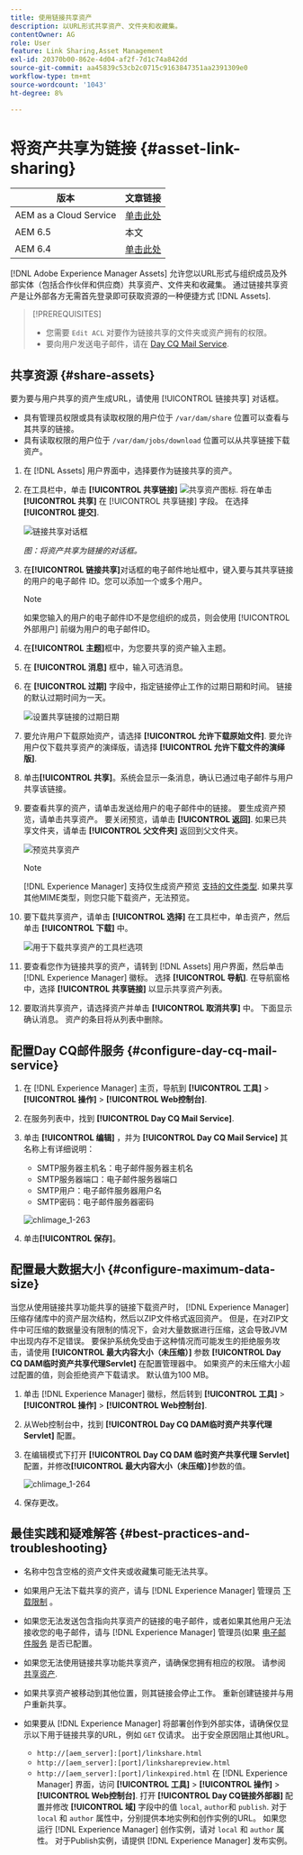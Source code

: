 ```yaml
---
title: 使用链接共享资产
description: 以URL形式共享资产、文件夹和收藏集。
contentOwner: AG
role: User
feature: Link Sharing,Asset Management
exl-id: 20370b00-862e-4d04-af2f-7d1c74a842dd
source-git-commit: aa45839c53cb2c0715c9163847351aa2391309e0
workflow-type: tm+mt
source-wordcount: '1043'
ht-degree: 8%

---
```


# 将资产共享为链接 {#asset-link-sharing}

| 版本 | 文章链接 |
| -------- | ---------------------------- |
| AEM as a Cloud Service | [单击此处](https://experienceleague.adobe.com/docs/experience-manager-cloud-service/content/assets/manage/share-assets.html?lang=en) |
| AEM 6.5 | 本文 |
| AEM 6.4 | [单击此处](https://experienceleague.adobe.com/docs/experience-manager-64/assets/administer/link-sharing.html?lang=en) |

[!DNL Adobe Experience Manager Assets] 允许您以URL形式与组织成员及外部实体（包括合作伙伴和供应商）共享资产、文件夹和收藏集。 通过链接共享资产是让外部各方无需首先登录即可获取资源的一种便捷方式 [!DNL Assets].

>[!PREREQUISITES]
>
>* 您需要 `Edit ACL` 对要作为链接共享的文件夹或资产拥有的权限。
>* 要向用户发送电子邮件，请在 [Day CQ Mail Service](#configmailservice).


## 共享资源 {#share-assets}

要为要与用户共享的资产生成URL，请使用 [!UICONTROL 链接共享] 对话框。

* 具有管理员权限或具有读取权限的用户位于 `/var/dam/share` 位置可以查看与其共享的链接。
* 具有读取权限的用户位于 `/var/dam/jobs/download` 位置可以从共享链接下载资产。

1. 在 [!DNL Assets] 用户界面中，选择要作为链接共享的资产。

1. 在工具栏中，单击 **[!UICONTROL 共享链接]** ![共享资产图标](assets/do-not-localize/assets_share.png). 将在单击 **[!UICONTROL 共享]** 在 [!UICONTROL 共享链接] 字段。 在选择 **[!UICONTROL 提交]**.

   ![链接共享对话框](assets/share-assets-as-link.png)

   *图：将资产共享为链接的对话框。*

1. 在&#x200B;**[!UICONTROL 链接共享]**&#x200B;对话框的电子邮件地址框中，键入要与其共享链接的用户的电子邮件 ID。您可以添加一个或多个用户。

   >[!NOTE]
   >
   >如果您输入的用户的电子邮件ID不是您组织的成员，则会使用 [!UICONTROL 外部用户] 前缀为用户的电子邮件ID。

1. 在&#x200B;**[!UICONTROL 主题]**&#x200B;框中，为您要共享的资产输入主题。

1. 在 **[!UICONTROL 消息]** 框中，输入可选消息。

1. 在 **[!UICONTROL 过期]** 字段中，指定链接停止工作的过期日期和时间。 链接的默认过期时间为一天。

   ![设置共享链接的过期日期](assets/Set-shared-link-expiration.png)

1. 要允许用户下载原始资产，请选择 **[!UICONTROL 允许下载原始文件]**. 要允许用户仅下载共享资产的演绎版，请选择 **[!UICONTROL 允许下载文件的演绎版]**.

1. 单击&#x200B;**[!UICONTROL 共享]**。系统会显示一条消息，确认已通过电子邮件与用户共享该链接。

1. 要查看共享的资产，请单击发送给用户的电子邮件中的链接。 要生成资产预览，请单击共享资产。 要关闭预览，请单击 **[!UICONTROL 返回]**. 如果已共享文件夹，请单击 **[!UICONTROL 父文件夹]** 返回到父文件夹。

   ![预览共享资产](assets/chlimage_1-546.png)

   >[!NOTE]
   >
   >[!DNL Experience Manager] 支持仅生成资产预览 [支持的文件类型](/help/assets/assets-formats.md). 如果共享其他MIME类型，则您只能下载资产，无法预览。

1. 要下载共享资产，请单击 **[!UICONTROL 选择]** 在工具栏中，单击资产，然后单击 **[!UICONTROL 下载]** 中。

   ![用于下载共享资产的工具栏选项](assets/chlimage_1-547.png)

1. 要查看您作为链接共享的资产，请转到 [!DNL Assets] 用户界面，然后单击 [!DNL Experience Manager] 徽标。 选择 **[!UICONTROL 导航]**. 在导航窗格中，选择 **[!UICONTROL 共享链接]** 以显示共享资产列表。

1. 要取消共享资产，请选择资产并单击 **[!UICONTROL 取消共享]** 中。 下面显示确认消息。 资产的条目将从列表中删除。

## 配置Day CQ邮件服务 {#configure-day-cq-mail-service}

1. 在 [!DNL Experience Manager] 主页，导航到 **[!UICONTROL 工具]** > **[!UICONTROL 操作]** > **[!UICONTROL Web控制台]**.
1. 在服务列表中，找到 **[!UICONTROL Day CQ Mail Service]**.
1. 单击 **[!UICONTROL 编辑]** ，并为 **[!UICONTROL Day CQ Mail Service]** 其名称上有详细说明：

   * SMTP服务器主机名：电子邮件服务器主机名
   * SMTP服务器端口：电子邮件服务器端口
   * SMTP用户：电子邮件服务器用户名
   * SMTP密码：电子邮件服务器密码

   ![chlimage_1-263](assets/chlimage_1-548.png)

1. 单击&#x200B;**[!UICONTROL 保存]**。

## 配置最大数据大小 {#configure-maximum-data-size}

当您从使用链接共享功能共享的链接下载资产时， [!DNL Experience Manager] 压缩存储库中的资产层次结构，然后以ZIP文件格式返回资产。 但是，在对ZIP文件中可压缩的数据量没有限制的情况下，会对大量数据进行压缩，这会导致JVM中出现内存不足错误。 要保护系统免受由于这种情况而可能发生的拒绝服务攻击，请使用 **[!UICONTROL 最大内容大小（未压缩）]** 参数 **[!UICONTROL Day CQ DAM临时资产共享代理Servlet]** 在配置管理器中。 如果资产的未压缩大小超过配置的值，则会拒绝资产下载请求。 默认值为100 MB。

1. 单击 [!DNL Experience Manager] 徽标，然后转到 **[!UICONTROL 工具]** > **[!UICONTROL 操作]** > **[!UICONTROL Web控制台]**.
1. 从Web控制台中，找到 **[!UICONTROL Day CQ DAM临时资产共享代理Servlet]** 配置。
1. 在编辑模式下打开 **[!UICONTROL Day CQ DAM 临时资产共享代理 Servlet]** 配置，并修改&#x200B;**[!UICONTROL 最大内容大小（未压缩）]**&#x200B;参数的值。

   ![chlimage_1-264](assets/chlimage_1-549.png)

1. 保存更改。

## 最佳实践和疑难解答 {#best-practices-and-troubleshooting}

* 名称中包含空格的资产文件夹或收藏集可能无法共享。
* 如果用户无法下载共享的资产，请与 [!DNL Experience Manager] 管理员 [下载限制](#configure-maximum-data-size) 。
* 如果您无法发送包含指向共享资产的链接的电子邮件，或者如果其他用户无法接收您的电子邮件，请与 [!DNL Experience Manager] 管理员(如果 [电子邮件服务](#configure-day-cq-mail-service) 是否已配置。
* 如果您无法使用链接共享功能共享资产，请确保您拥有相应的权限。 请参阅 [共享资产](#share-assets).
* 如果共享资产被移动到其他位置，则其链接会停止工作。 重新创建链接并与用户重新共享。

* 如果要从 [!DNL Experience Manager] 将部署创作到外部实体，请确保仅显示以下用于链接共享的URL，例如 `GET` 仅请求。 出于安全原因阻止其他URL。

   * `http://[aem_server]:[port]/linkshare.html`
   * `http://[aem_server]:[port]/linksharepreview.html`
   * `http://[aem_server]:[port]/linkexpired.html`
   在 [!DNL Experience Manager] 界面，访问 **[!UICONTROL 工具]** > **[!UICONTROL 操作]** > **[!UICONTROL Web控制台]**. 打开 **[!UICONTROL Day CQ链接外部器]** 配置并修改 **[!UICONTROL 域]** 字段中的值 `local`, `author`和 `publish`. 对于 `local` 和 `author` 属性中，分别提供本地实例和创作实例的URL。 如果您运行 [!DNL Experience Manager] 创作实例，请对 `local` 和 `author` 属性。 对于Publish实例，请提供 [!DNL Experience Manager] 发布实例。
